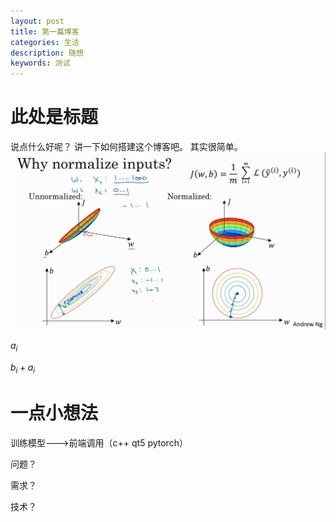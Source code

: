 ```yaml
---
layout: post
title: 第一篇博客
categories: 生活
description: 随想
keywords: 测试
---
```


<head>
    <script src="https://cdn.mathjax.org/mathjax/latest/MathJax.js?config=TeX-AMS-MML_HTMLorMML" type="text/javascript"></script>
    <script type="text/x-mathjax-config">
        MathJax.Hub.Config({
            tex2jax: {
            skipTags: ['script', 'noscript', 'style', 'textarea', 'pre'],
            inlineMath: [['$','$']]
            }
        });
    </script>
</head>


# 此处是标题
说点什么好呢？
讲一下如何搭建这个博客吧。
其实很简单。
![](images/image-20200208111327052.png)

$a_i$

$b_i+a_i$

#  一点小想法

训练模型--->前端调用（c++ qt5  pytorch）

问题？

需求？

技术？

